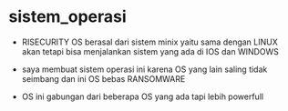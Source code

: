 # sistem_operasi
- RISECURITY OS  berasal dari sistem minix yaitu sama dengan LINUX akan tetapi bisa  menjalankan sistem yang ada di IOS dan WINDOWS

- saya membuat sistem operasi ini karena OS yang lain saling tidak seimbang dan ini OS bebas RANSOMWARE 

- OS ini gabungan dari beberapa OS yang ada tapi lebih powerfull



